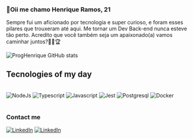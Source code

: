 ### 👋Oii me chamo Henrique Ramos, 21

Sempre fui um aficionado por tecnologia e super curioso, e foram esses pilares que trouxeram até aqui.
Me tornar um Dev Back-end nunca esteve tão perto. Acredito que você também seja um apaixonado(a) vamos caminhar juntos?🧑‍💻🏆


![ProgHenrique GitHub stats](https://github-readme-stats.vercel.app/api?username=ProgHenrique&show_icons=true&theme=radical)

## Tecnologies of my day

<div style="display: inline_block"><br/>
  <img align="center" alt="NodeJs" src="https://img.shields.io/badge/Node.js-43853D?style=for-the-badge&logo=node.js&logoColor=white"/>
  <img align="center" alt="Typescript" src="https://img.shields.io/badge/TypeScript-007ACC?style=for-the-badge&logo=typescript&logoColor=white"/>
  <img align="center" alt="Javascript" src="https://img.shields.io/badge/JavaScript-F7DF1E?style=for-the-badge&logo=javascript&logoColor=black"/>
  <img align="center" alt="Jest" src="https://img.shields.io/badge/-jest-%23C21325?style=for-the-badge&logo=jest&logoColor=white"/>
  <img align="center" alt="Postgresql" src="https://img.shields.io/badge/PostgreSQL-316192?style=for-the-badge&logo=postgresql&logoColor=white"/>
  <img align="center" alt="Docker" src="https://img.shields.io/badge/Docker-2CA5E0?style=for-the-badge&logo=docker&logoColor=white"/>
  
</div><br/>

### Contact me 

[![LinkedIn](https://img.shields.io/badge/LinkedIn-0077B5?style=for-the-badge&logo=linkedin&logoColor=white)](https://www.linkedin.com/in/henrique-ramos-24637a184/)
[![LinkedIn](https://img.shields.io/badge/Gmail-D14836?style=for-the-badge&logo=gmail&logoColor=white)](mailto:henrique123187@gmail.com)
